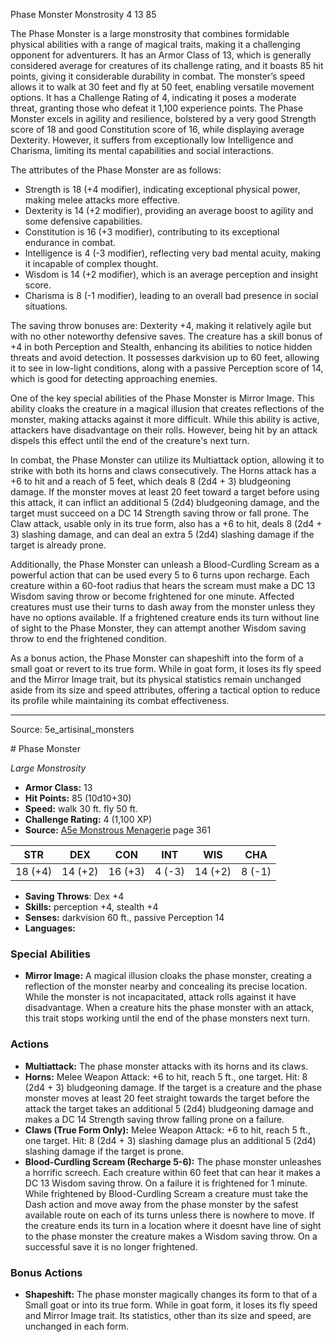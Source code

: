 <MonsterName/>Phase Monster</MonsterName>
<CreatureType/>Monstrosity</CreatureType>
<CR/>4</CR>
<AC/>13</AC>
<HP/>85</HP>
<summary>The Phase Monster is a large monstrosity that combines formidable physical abilities with a range of magical traits, making it a challenging opponent for adventurers. It has an Armor Class of 13, which is generally considered average for creatures of its challenge rating, and it boasts 85 hit points, giving it considerable durability in combat. The monster’s speed allows it to walk at 30 feet and fly at 50 feet, enabling versatile movement options. It has a Challenge Rating of 4, indicating it poses a moderate threat, granting those who defeat it 1,100 experience points. The Phase Monster excels in agility and resilience, bolstered by a very good Strength score of 18 and good Constitution score of 16, while displaying average Dexterity. However, it suffers from exceptionally low Intelligence and Charisma, limiting its mental capabilities and social interactions.</summary>

<detail>

The attributes of the Phase Monster are as follows: 
- Strength is 18 (+4 modifier), indicating exceptional physical power, making melee attacks more effective.
- Dexterity is 14 (+2 modifier), providing an average boost to agility and some defensive capabilities.
- Constitution is 16 (+3 modifier), contributing to its exceptional endurance in combat.
- Intelligence is 4 (-3 modifier), reflecting very bad mental acuity, making it incapable of complex thought.
- Wisdom is 14 (+2 modifier), which is an average perception and insight score.
- Charisma is 8 (-1 modifier), leading to an overall bad presence in social situations.

The saving throw bonuses are: Dexterity +4, making it relatively agile but with no other noteworthy defensive saves. The creature has a skill bonus of +4 in both Perception and Stealth, enhancing its abilities to notice hidden threats and avoid detection. It possesses darkvision up to 60 feet, allowing it to see in low-light conditions, along with a passive Perception score of 14, which is good for detecting approaching enemies.

One of the key special abilities of the Phase Monster is Mirror Image. This ability cloaks the creature in a magical illusion that creates reflections of the monster, making attacks against it more difficult. While this ability is active, attackers have disadvantage on their rolls. However, being hit by an attack dispels this effect until the end of the creature's next turn.

In combat, the Phase Monster can utilize its Multiattack option, allowing it to strike with both its horns and claws consecutively. The Horns attack has a +6 to hit and a reach of 5 feet, which deals 8 (2d4 + 3) bludgeoning damage. If the monster moves at least 20 feet toward a target before using this attack, it can inflict an additional 5 (2d4) bludgeoning damage, and the target must succeed on a DC 14 Strength saving throw or fall prone. The Claw attack, usable only in its true form, also has a +6 to hit, deals 8 (2d4 + 3) slashing damage, and can deal an extra 5 (2d4) slashing damage if the target is already prone.

Additionally, the Phase Monster can unleash a Blood-Curdling Scream as a powerful action that can be used every 5 to 6 turns upon recharge. Each creature within a 60-foot radius that hears the scream must make a DC 13 Wisdom saving throw or become frightened for one minute. Affected creatures must use their turns to dash away from the monster unless they have no options available. If a frightened creature ends its turn without line of sight to the Phase Monster, they can attempt another Wisdom saving throw to end the frightened condition.

As a bonus action, the Phase Monster can shapeshift into the form of a small goat or revert to its true form. While in goat form, it loses its fly speed and the Mirror Image trait, but its physical statistics remain unchanged aside from its size and speed attributes, offering a tactical option to reduce its profile while maintaining its combat effectiveness.</detail>



---

Source: 5e_artisinal_monsters

<statblock>
# Phase Monster

*Large* *Monstrosity*

- **Armor Class:** 13
- **Hit Points:** 85 (10d10+30)
- **Speed:** walk 30 ft. fly 50 ft.
- **Challenge Rating:** 4 (1,100 XP)
- **Source:** [A5e Monstrous Menagerie](https://enpublishingrpg.com/products/level-up-monstrous-menagerie-a5e) page 361

| STR | DEX | CON | INT | WIS | CHA |
| --- | --- | --- | --- | --- | --- |
| 18 (+4) | 14 (+2) | 16 (+3) | 4 (-3) | 14 (+2) | 8 (-1) |

- **Saving Throws**: Dex +4
- **Skills:** perception +4, stealth +4
- **Senses:** darkvision 60 ft., passive Perception 14
- **Languages:** 

### Special Abilities

- **Mirror Image:** A magical illusion cloaks the phase monster, creating a reflection of the monster nearby and concealing its precise location. While the monster is not incapacitated, attack rolls against it have disadvantage. When a creature hits the phase monster with an attack, this trait stops working until the end of the phase monsters next turn.

### Actions

- **Multiattack:** The phase monster attacks with its horns and its claws.
- **Horns:** Melee Weapon Attack: +6 to hit, reach 5 ft., one target. Hit: 8 (2d4 + 3) bludgeoning damage. If the target is a creature and the phase monster moves at least 20 feet straight towards the target before the attack  the target takes an additional 5 (2d4) bludgeoning damage and makes a DC 14 Strength saving throw  falling prone on a failure.
- **Claws (True Form Only):** Melee Weapon Attack: +6 to hit, reach 5 ft., one target. Hit: 8 (2d4 + 3) slashing damage  plus an additional 5 (2d4) slashing damage if the target is prone.
- **Blood-Curdling Scream (Recharge 5-6):** The phase monster unleashes a horrific screech. Each creature within 60 feet that can hear it makes a DC 13 Wisdom saving throw. On a failure  it is frightened for 1 minute. While frightened by Blood-Curdling Scream  a creature must take the Dash action and move away from the phase monster by the safest available route on each of its turns  unless there is nowhere to move. If the creature ends its turn in a location where it doesnt have line of sight to the phase monster  the creature makes a Wisdom saving throw. On a successful save  it is no longer frightened.

### Bonus Actions

- **Shapeshift:** The phase monster magically changes its form to that of a Small goat or into its true form. While in goat form, it loses its fly speed and Mirror Image trait. Its statistics, other than its size and speed, are unchanged in each form.


</statblock>


